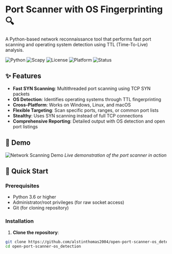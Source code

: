 # Port Scanner with OS Fingerprinting 🔍

A Python-based network reconnaissance tool that performs fast port scanning and operating system detection using TTL (Time-To-Live) analysis.

![Python](https://img.shields.io/badge/Python-3.6%2B-blue)
![Scapy](https://img.shields.io/badge/Scapy-2.5.0-green)
![License](https://img.shields.io/badge/License-MIT-yellow)
![Platform](https://img.shields.io/badge/Platform-Windows%20%7C%20Linux%20%7C%20macOS-lightgrey)
![Status](https://img.shields.io/badge/Status-Stable-success)

## ✨ Features

- **Fast SYN Scanning**: Multithreaded port scanning using TCP SYN packets
- **OS Detection**: Identifies operating systems through TTL fingerprinting
- **Cross-Platform**: Works on Windows, Linux, and macOS
- **Flexible Targeting**: Scan specific ports, ranges, or common port lists
- **Stealthy**: Uses SYN scanning instead of full TCP connections
- **Comprehensive Reporting**: Detailed output with OS detection and open port listings

## 📸 Demo

![Network Scanning Demo](images/demo-scan.gif)
*Live demonstration of the port scanner in action*

## 🚀 Quick Start

### Prerequisites

- Python 3.6 or higher
- Administrator/root privileges (for raw socket access)
- Git (for cloning repository)

### Installation

1. **Clone the repository**:
```bash
git clone https://github.com/alstinthomas2004/open-port-scanner-os_detection.git
cd open-port-scanner-os_detection
